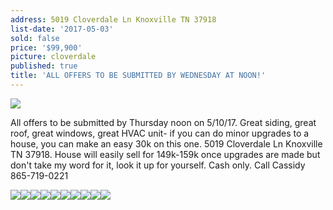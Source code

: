 ```yaml
---
address: 5019 Cloverdale Ln Knoxville TN 37918
list-date: '2017-05-03'
sold: false
price: '$99,900'
picture: cloverdale
published: true
title: 'ALL OFFERS TO BE SUBMITTED BY WEDNESDAY AT NOON!'
---
```



![](/uploads/versions/screen-shot-2017-05-03-at-4-09-53-pm---x----1276-954x---.png)

All offers to be submitted by Thursday noon on 5/10/17. Great siding, great roof, great windows, great HVAC unit- if you can do minor upgrades to a house, you can make an easy 30k on this one. 5019 Cloverdale Ln Knoxville TN 37918. House will easily sell for 149k-159k once upgrades are made but don't take my word for it, look it up for yourself. Cash only. Call Cassidy 865-719-0221

![](/uploads/versions/screen-shot-2017-05-03-at-4-10-03-pm---x----1280-960x---.png)![](/uploads/versions/screen-shot-2017-05-03-at-4-10-13-pm---x----1280-958x---.png)![](/uploads/versions/screen-shot-2017-05-03-at-4-10-24-pm---x----1274-954x---.png)![](/uploads/versions/screen-shot-2017-05-03-at-4-10-48-pm---x----1276-960x---.png)![](/uploads/versions/screen-shot-2017-05-03-at-4-10-55-pm---x----1276-954x---.png)![](/uploads/versions/screen-shot-2017-05-03-at-4-11-04-pm---x----1274-950x---.png)![](/uploads/versions/screen-shot-2017-05-03-at-4-11-12-pm---x----1270-948x---.png)![](/uploads/versions/screen-shot-2017-05-03-at-4-11-20-pm---x----1276-960x---.png)![](/uploads/versions/screen-shot-2017-05-03-at-4-11-39-pm---x----1262-954x---.png)![](/uploads/versions/screen-shot-2017-05-03-at-4-11-51-pm---x----1282-946x---.png)